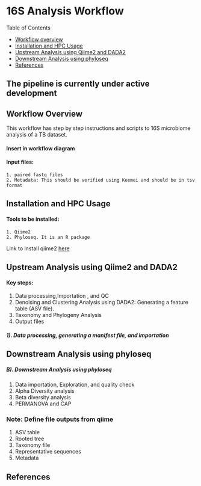 # 16S Analysis Workflow
Table of Contents
* [Workflow overview](#workflow-overview)
* [Installation and HPC Usage](#Installation-and-HPC-Usage)
* [Upstream Analysis using Qiime2 and DADA2](Upstream-Analysis-using-Qiime2-and-DADA2)
* [Downstream Analysis using phyloseq](Downstream-Analysis-using-phyloseq)
* [References](#references)
## The pipeline is currently under active development

## Workflow Overview
This workflow has step by step instructions and scripts to 16S microbiome analysis of a TB dataset.
#### Insert in workflow diagram
#### Input files:
```
1. paired fastq files
2. Metadata: This should be verified using Keemei and should be in tsv format
```
## Installation and HPC Usage
#### Tools to be installed:
```
1. Qiime2
2. Phyloseq. It is an R package
```
Link to install qiime2 [here](https://docs.qiime2.org/2024.10/install/)

## Upstream Analysis using Qiime2 and DADA2

#### Key steps:
1. Data processing,Importation , and QC
2. Denoising and Clustering Analysis using DADA2: Generating a feature table (ASV file).
3. Taxonomy and Phylogeny Analysis
4. Output files
   
##### 1). Data processing, generating a manifest file, and importation

## Downstream Analysis using phyloseq

##### B). Downstream Analysis using phyloseq

1. Data importation, Exploration, and quality check
2. Alpha Diversity analysis
3. Beta diversity analysis
4. PERMANOVA and CAP

### Note: Define file outputs from qiime
1. ASV table
2. Rooted tree
3. Taxonomy file
4. Representative sequences
5. Metadata

## References

